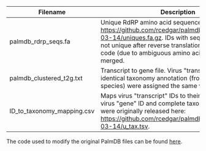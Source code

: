 | Filename      | Description |
| ----------- | ----------- |
| palmdb_rdrp_seqs.fa       | Unique RdRP amino acid sequences from https://github.com/rcedgar/palmdb/blob/main/2021-03-14/uniques.fa.gz. IDs with sequences that were not unique after reverse translation to comma-free code (due to ambiguous amino acid annotation) were merged. |
| palmdb_clustered_t2g.txt       | Transcript to gene file. Virus "transcript" IDs with identical taxonomy annotation (from phylum to species) were assigned the same virus "gene" ID.  |
| ID_to_taxonomy_mapping.csv   | Maps virus "transcript" IDs to their representative virus "gene" ID and complete taxonomy. Taxonomies were originally released here: https://github.com/rcedgar/palmdb/blob/main/2021-03-14/u_tax.tsv.         |

The code used to modify the original PalmDB files can be found [here](https://github.com/pachterlab/LSCHWCP_2023/tree/main/Notebooks/create_optimized_palmdb).
